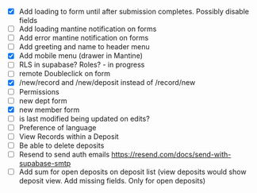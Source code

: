 -   [x] Add loading to form until after submission completes. Possibly disable fields
-   [ ] Add loading mantine notification on forms
-   [ ] Add error mantine notification on forms
-   [ ] Add greeting and name to header menu
-   [x] Add mobile menu (drawer in Mantine)
-   [ ] RLS in supabase? Roles? - in progress
-   [ ] remote Doubleclick on form
-   [x] /new/record and /new/deposit instead of /record/new
-   [ ] Permissions
-   [ ] new dept form
-   [x] new member form
-   [ ] is last modified being updated on edits?
-   [ ] Preference of language
-   [ ] View Records within a Deposit
-   [ ] Be able to delete deposits
-   [ ] Resend to send auth emails https://resend.com/docs/send-with-supabase-smtp
-   [ ] Add sum for open deposits on deposit list (view deposits would show deposit view. Add missing fields. Only for open deposits)

